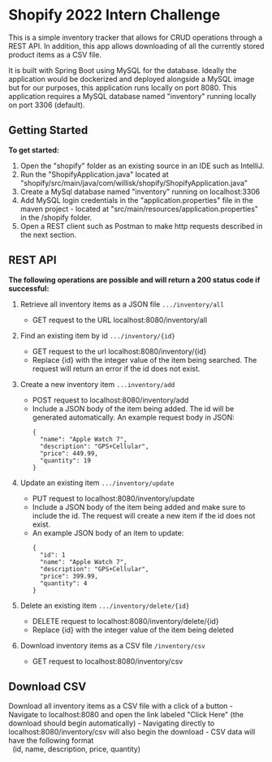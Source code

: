 # Shopify 2022 Intern Challenge

This is a simple inventory tracker that allows for CRUD operations through a REST API. In addition, this app allows downloading of all the currently stored product items as a CSV file. 

It is built with Spring Boot using MySQL for the database. Ideally the application would be dockerized and deployed alongside a MySQL image but for our purposes, this application runs locally on port 8080. This application requires a MySQL database named "inventory" running locally on port 3306 (default).

## Getting Started
**To get started:**
   1. Open the "shopify" folder as an existing source in an IDE such as IntelliJ. 
   2. Run the "ShopifyApplication.java" located at "shopify/src/main/java/com/willisk/shopify/ShopifyApplication.java"
   3. Create a MySql database named "inventory" running on localhost:3306
   4. Add MySQL login credentials in the "application.properties" file in the maven project - located at    "src/main/resources/application.properties" in the /shopify folder. 
   5. Open a REST client such as Postman to make http requests described in the next section.  

## REST API
**The following operations are possible and will return a 200 status code if successful:**

1. Retrieve all inventory items as a JSON file `.../inventory/all`
    - GET request to the URL localhost:8080/inventory/all


2. Find an existing item by id `.../inventory/{id}`
    - GET request to the url localhost:8080/inventory/{id}
    - Replace {id} with the integer value of the item being searched. The request will return an error if the id does not exist.


4. Create a new inventory item `...inventory/add`
    - POST request to localhost:8080/inventory/add
    - Include a JSON body of the item being added. The id will be generated automatically. An example request body in JSON:
      ```
      {
        "name": "Apple Watch 7",
        "description": "GPS+Cellular",
        "price": 449.99,
        "quantity": 19
      }
      ```

3. Update an existing item `.../inventory/update`
    - PUT request to localhost:8080/inventory/update
    - Include a JSON body of the item being added and make sure to include the id. The request will create a new item if the id does not exist.
    - An example JSON body of an item to update:
      ```
      {
        "id": 1
        "name": "Apple Watch 7",
        "description": "GPS+Cellular",
        "price": 399.99,
        "quantity": 4
      }    
      ```
4. Delete an existing item `.../inventory/delete/{id}`
    - DELETE request to localhost:8080/inventory/delete/{id}
    - Replace {id} with the integer value of the item being deleted

5. Download inventory items as a CSV file `/inventory/csv`
    - GET request to localhost:8080/inventory/csv

## Download CSV
Download all inventory items as a CSV file with a click of a button
    - Navigate to localhost:8080 and open the link labeled "Click Here" (the download should begin automatically)
    - Navigating directly to localhost:8080/inventory/csv will also begin the download
    - CSV data will have the following format
      <br/>&nbsp; (id, name, description, price, quantity)
